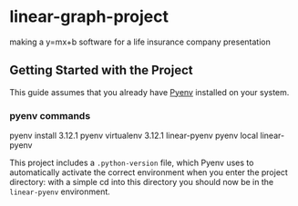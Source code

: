 # linear-graph-project
making a y=mx+b software for a life insurance company presentation

## Getting Started with the Project
This guide assumes that you already have [Pyenv](https://github.com/pyenv/pyenv) installed on your system.

### pyenv commands
pyenv install 3.12.1
pyenv virtualenv 3.12.1 linear-pyenv
pyenv local linear-pyenv

This project includes a `.python-version` file, which Pyenv uses to automatically activate the correct environment when you enter the project directory:
with a simple cd into this directory you should now be in the `linear-pyenv` environment.
